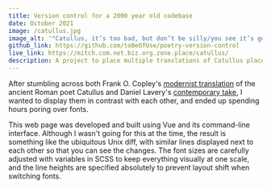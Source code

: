 ```yaml
---
title: Version control for a 2000 year old codebase
date: October 2021
image: /catullus.jpg
image_alt: '"Catullus, it’s too bad, but don’t be silly/you see it’s gone; well, gone is gone, that’s all" in normal text. "[A deep shuddering inhale] My new thing is infinite resignation./I’m extremely reserved now, and just, I hold everything loosely" in text that''s fading as it gets further from the mouse cursor.'
github_link: https://github.com/toBeOfUse/poetry-version-control
live_link: https://mitch.com.net.biz.org.zone.place/catullus/
description: A project to place multiple translations of Catullus placed in sync.
---
```


After stumbling across both Frank O. Copley's [modernist translation](https://www.google.com/books/edition/_/7OFnjgEACAAJ?hl=en) of the ancient Roman poet Catullus and Daniel Lavery's [contemporary take](https://www.thechatner.com/p/dirtbag-catullus), I wanted to display them in contrast with each other, and ended up spending hours poring over fonts.

This web page was developed and built using Vue and its command-line interface. Although I wasn't going for this at the time, the result is something like the ubiquitous Unix diff, with similar lines displayed next to each other so that you can see the changes. The font sizes are carefully adjusted with variables in SCSS to keep everything visually at one scale, and the line heights are specified absolutely to prevent layout shift when switching fonts.

